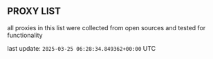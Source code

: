 ## PROXY LIST

all proxies in this list were collected from open sources and tested for functionality

last update: `2025-03-25 06:28:34.849362+00:00` UTC